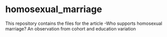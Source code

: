 # homosexual_marriage
This repository contains the files for the article -Who supports homosexual marriage? An observation from cohort and education variation  
